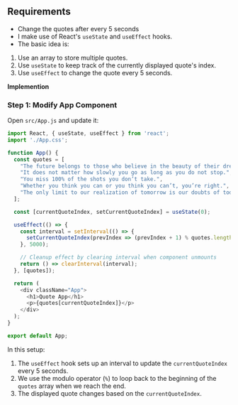 ## Requirements
* Change the quotes after every 5 seconds
* I make use of React's `useState` and `useEffect` hooks.
* The basic idea is:

1. Use an array to store multiple quotes.
2. Use `useState` to keep track of the currently displayed quote's index.
3. Use `useEffect` to change the quote every 5 seconds.

**Implemention**

### Step 1: Modify App Component

Open `src/App.js` and update it:

```javascript
import React, { useState, useEffect } from 'react';
import './App.css';

function App() {
  const quotes = [
    "The future belongs to those who believe in the beauty of their dreams.",
    "It does not matter how slowly you go as long as you do not stop.",
    "You miss 100% of the shots you don’t take.",
    "Whether you think you can or you think you can’t, you’re right.",
    "The only limit to our realization of tomorrow is our doubts of today."
  ];

  const [currentQuoteIndex, setCurrentQuoteIndex] = useState(0);

  useEffect(() => {
    const interval = setInterval(() => {
      setCurrentQuoteIndex(prevIndex => (prevIndex + 1) % quotes.length);
    }, 5000);

    // Cleanup effect by clearing interval when component unmounts
    return () => clearInterval(interval);
  }, [quotes]);

  return (
    <div className="App">
      <h1>Quote App</h1>
      <p>{quotes[currentQuoteIndex]}</p>
    </div>
  );
}

export default App;
```

In this setup:

1. The `useEffect` hook sets up an interval to update the `currentQuoteIndex` every 5 seconds.
2. We use the modulo operator (`%`) to loop back to the beginning of the `quotes` array when we reach the end.
3. The displayed quote changes based on the `currentQuoteIndex`.
